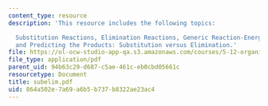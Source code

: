 ```yaml
---
content_type: resource
description: 'This resource includes the following topics:

  Substitution Reactions, Elimination Reactions, Generic Reaction-Energy Diagrams,
  and Predicting the Products: Substitution versus Elimination.'
file: https://ol-ocw-studio-app-qa.s3.amazonaws.com/courses/5-12-organic-chemistry-i-spring-2005/864a502e7a69a6b5b737b8322ae23ac4_subelim.pdf
file_type: application/pdf
parent_uid: 94b63c29-d687-c5ae-461c-eb0cbd05661c
resourcetype: Document
title: subelim.pdf
uid: 864a502e-7a69-a6b5-b737-b8322ae23ac4
---
```

